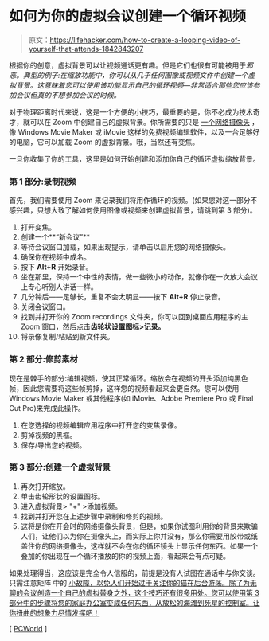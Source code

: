 # 如何为你的虚拟会议创建一个循环视频

> 原文：<https://lifehacker.com/how-to-create-a-looping-video-of-yourself-that-attends-1842843207>

根据你的创意，虚拟背景可以让视频通话更有趣。但是它们也很有可能被用于*邪恶。*典型的例子:在缩放功能中，你可以从几乎任何图像或视频文件中创建一个虚拟背景。这意味着您可以使用该功能显示自己的循环视频*—*非常适合那些您应该参加会议但*真的不想参加会议的时候。*



对于物理距离时代来说，这是一个方便的小技巧，最重要的是，你不必成为技术奇才，就可以在 Zoom 中创建自己的虚拟背景。你所需要的只是 [一个网络摄像头](https://lifehacker.com/how-to-look-better-in-your-next-zoom-meeting-1842457998) ，像 Windows Movie Maker 或 iMovie 这样的免费视频编辑软件，以及一台足够好的电脑，它可以加载 Zoom 的虚拟背景。哦，当然还有变焦。

一旦你收集了你的工具，这里是如何开始创建和添加你自己的循环虚拟缩放背景。

### 第 1 部分:录制视频

首先，我们需要使用 Zoom 来记录我们将用作循环的视频。(如果您对这一部分不感兴趣，只想大致了解如何使用图像或视频来创建虚拟背景，请跳到第 3 部分)。

1.  打开变焦。
2.  创建一个**“新会议”**
3.  等待会议窗口加载，如果出现提示，请单击以启用您的网络摄像头。
4.  确保你在视频中成名。
5.  按下 **Alt+R** 开始录音。
6.  坐在那里，保持一个中性的表情，做一些微小的动作，就像你在一次放大会议上专心听别人讲话一样。
7.  几分钟后——足够长，重复不会太明显——按下 **Alt+R** 停止录音。
8.  关闭会议窗口。
9.  找到并打开你的 Zoom recordings 文件夹，你可以回到桌面应用程序的主 Zoom 窗口，然后点击**齿轮状设置图标>记录。**
10.  将录像复制/粘贴到新文件夹。

### 第 2 部分:修剪素材

现在是棘手的部分:编辑视频，使其正常循环。缩放会在视频的开头添加纯黑色帧，因此您需要将这些帧剪掉，这样您的视频看起来会更自然。您可以使用 Windows Movie Maker 或其他程序(如 iMovie、Adobe Premiere Pro 或 Final Cut Pro)来完成此操作。

1.  在您选择的视频编辑应用程序中打开您的变焦录像。
2.  剪掉视频的黑框。
3.  保存/导出您的视频。

### 第 3 部分:创建一个虚拟背景

1.  再次打开缩放。
2.  单击齿轮形状的设置图标。
3.  进入虚拟背景> "+" >添加视频。
4.  找到并打开您在上述步骤中录制和修剪的视频。
5.  这将是你在开会时的网络摄像头背景，但是，如果你试图利用你的背景来欺骗人们，让他们以为你在摄像头上，而实际上你并没有，那么你需要用胶带或纸盖住你的网络摄像头，这样就不会在你的循环镜头上显示任何东西。如果一个叠加的你出现在一个循环播放的你的视频上面，看起来会有点可疑。

如果处理得当，这应该是完全令人信服的，前提是没有人试图在通话中与你交谈。只需注意矩阵 中的 [小故障，以免人们开始过于关注你的猫在后台游荡。除了为无聊的会议创造一个自己的虚拟替身之外，这个技巧还有很多用处。您可以使用第 3 部分中的步骤将您的家庭办公室变成任何东西，从放松的海滩到死星的控制室。让你扭曲的想象力尽情发挥吧！](https://www.youtube.com/watch?v=icID__07xBI)

[ [PCWorld](https://www.pcworld.com/article/3536575/best-funny-zoom-background-trick-put-yourself-in-a-looping-video-so-you-can-skip-the-meeting.html) ]